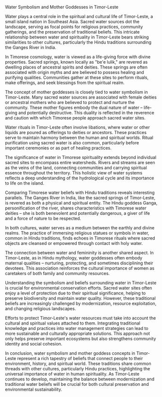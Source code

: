 Water Symbolism and Mother Goddesses in Timor-Leste

Water plays a central role in the spiritual and cultural life of Timor-Leste, a small island nation in Southeast Asia. Sacred water sources dot the landscape, serving as focal points for religious practices, community gatherings, and the preservation of traditional beliefs. This intricate relationship between water and spirituality in Timor-Leste bears striking similarities to other cultures, particularly the Hindu traditions surrounding the Ganges River in India.

In Timorese cosmology, water is viewed as a life-giving force with divine properties. Sacred springs, known locally as "be'e lulik," are revered as dwelling places of ancestral spirits and deities. These springs are often associated with origin myths and are believed to possess healing and purifying qualities. Communities gather at these sites to perform rituals, make offerings, and seek blessings from the spiritual realm.

The concept of mother goddesses is closely tied to water symbolism in Timor-Leste. Many sacred water sources are associated with female deities or ancestral mothers who are believed to protect and nurture the community. These mother figures embody the dual nature of water – life-giving and potentially destructive. This duality is reflected in the reverence and caution with which Timorese people approach sacred water sites.

Water rituals in Timor-Leste often involve libations, where water or other liquids are poured as offerings to deities or ancestors. These practices serve to maintain harmony between the human and spiritual worlds. Ritual purification using sacred water is also common, particularly before important ceremonies or as part of healing practices.

The significance of water in Timorese spirituality extends beyond individual sacred sites to encompass entire watersheds. Rivers and streams are seen as the veins of the land, connecting communities and carrying spiritual essence throughout the territory. This holistic view of water systems reflects a deep understanding of the hydrological cycle and its importance to life on the island.

Comparing Timorese water beliefs with Hindu traditions reveals interesting parallels. The Ganges River in India, like the sacred springs of Timor-Leste, is revered as both a physical and spiritual entity. The Hindu goddess Ganga, personification of the river, shares characteristics with Timorese water deities – she is both benevolent and potentially dangerous, a giver of life and a force of nature to be respected.

In both cultures, water serves as a medium between the earthly and divine realms. The practice of immersing religious statues or symbols in water, common in Hindu traditions, finds echoes in Timorese rituals where sacred objects are cleansed or empowered through contact with holy water.

The connection between water and femininity is another shared aspect. In Timor-Leste, as in Hindu mythology, water goddesses often embody maternal qualities – nurturing, protecting, and sometimes disciplining their devotees. This association reinforces the cultural importance of women as caretakers of both family and community resources.

Understanding the symbolism and beliefs surrounding water in Timor-Leste is crucial for environmental conservation efforts. Sacred water sites often enjoy a level of protection due to their spiritual significance, helping to preserve biodiversity and maintain water quality. However, these traditional beliefs are increasingly challenged by modernization, resource exploitation, and changing religious landscapes.

Efforts to protect Timor-Leste's water resources must take into account the cultural and spiritual values attached to them. Integrating traditional knowledge and practices into water management strategies can lead to more sustainable and culturally appropriate solutions. This approach not only helps preserve important ecosystems but also strengthens community identity and social cohesion.

In conclusion, water symbolism and mother goddess concepts in Timor-Leste represent a rich tapestry of beliefs that connect people to their environment, history, and spiritual world. These traditions share common threads with other cultures, particularly Hindu practices, highlighting the universal importance of water in human spirituality. As Timor-Leste continues to develop, maintaining the balance between modernization and traditional water beliefs will be crucial for both cultural preservation and environmental sustainability.
